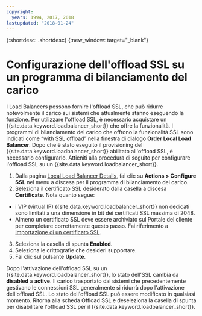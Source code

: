 ```yaml
---
copyright:
  years: 1994, 2017, 2018
lastupdated: "2018-01-24"
---
```


{:shortdesc: .shortdesc}
{:new_window: target="_blank"}

# Configurazione dell'offload SSL su un programma di bilanciamento del carico

I Load Balancers possono fornire l'offload SSL, che può ridurre notevolmente il carico sui sistemi che attualmente stanno eseguendo la funzione. Per utilizzare l'offload SSL, è necessario acquistare un {{site.data.keyword.loadbalancer_short}} che offre la funzionalità. I programmi di bilanciamento del carico che offrono la funzionalità SSL sono indicati come “with SSL offload” nella finestra di dialogo **Order Local Load Balancer**. Dopo che è stato eseguito il provisioning del {{site.data.keyword.loadbalancer_short}} abilitato all'offload SSL, è necessario configurarlo. Attieniti alla procedura di seguito per configurare l'offload SSL su un {{site.data.keyword.loadbalancer_short}}.

1. Dalla pagina [Local Load Balancer Details](view-all-load-balancers.html), fai clic su **Actions > Configure SSL** nel menu a discesa per il programma di bilanciamento del carico.
2. Seleziona il certificato SSL desiderato dalla casella a discesa **Certificate**. Nota quanto segue:
  - i VIP (virtual IP) {{site.data.keyword.loadbalancer_short}} non dedicati sono limitati a una dimensione in bit dei certificati SSL massima di 2048.
  - Almeno un certificato SSL deve essere archiviato sul Portale del cliente per completare correttamente questo passo. Fai riferimento a [Importazione di un certificato SSL](import-ssl-cert.html).
3. Seleziona la casella di spunta **Enabled**.
4. Seleziona le crittografie che desideri supportare.
5. Fai clic sul pulsante **Update**.

Dopo l'attivazione dell'offload SSL su un {{site.data.keyword.loadbalancer_short}}, lo stato dell'SSL cambia da **disabled** a **active**. Il carico trasportato dai sistemi che precedentemente gestivano le connessioni SSL generalmente si ridurrà dopo l'attivazione dell'offload SSL. Lo stato dell'offload SSL può essere modificato in qualsiasi momento. Ritorna alla scheda Offload SSL e deseleziona la casella di spunta per disabilitare l'offload SSL per il {{site.data.keyword.loadbalancer_short}}.
